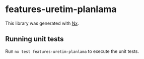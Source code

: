 # features-uretim-planlama

This library was generated with [Nx](https://nx.dev).

## Running unit tests

Run `nx test features-uretim-planlama` to execute the unit tests.
